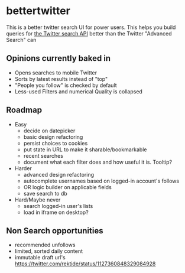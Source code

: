 # bettertwitter

This is a better twitter search UI for power users. This helps you build queries for [the Twitter search API](/DOCS.md) better than the Twitter "Advanced Search" can

## Opinions currently baked in

- Opens searches to mobile Twitter
- Sorts by latest results instead of "top"
- "People you follow" is checked by default
- Less-used Filters and numerical Quality is collapsed

## Roadmap

- Easy
  - decide on datepicker
  - basic design refactoring
  - persist choices to cookies
  - put state in URL to make it sharable/bookmarkable
  - recent searches
  - document what each filter does and how useful it is. Tooltip?
- Harder
  - advanced design refactoring
  - autocomplete usernames based on logged-in account's follows
  - OR logic builder on applicable fields
  - save search to db
- Hard/Maybe never
  - search logged-in user's lists
  - load in iframe on desktop?
 

## Non Search opportunities

- recommended unfollows
- limited, sorted daily content
- immutable draft url's https://twitter.com/rektide/status/1127360848329084928

